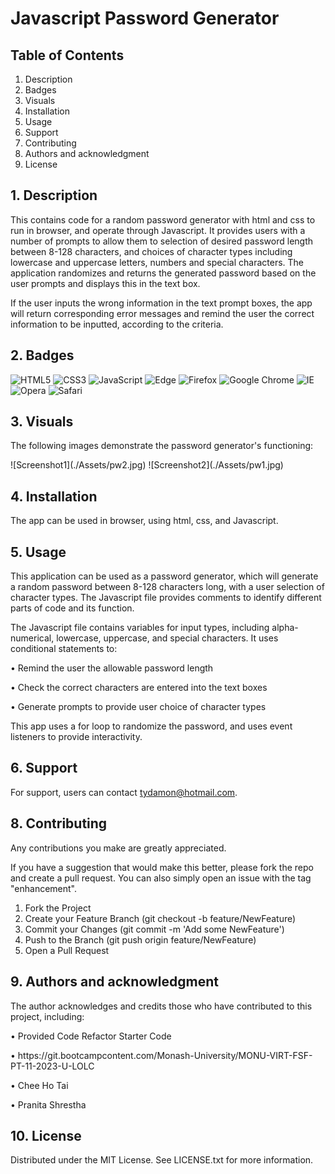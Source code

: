 # Javascript Password Generator

## Table of Contents

1. Description
2. Badges
3. Visuals
4. Installation
5. Usage
6. Support
7. Contributing
8. Authors and acknowledgment
9. License

## 1. Description

This contains code for a random password generator with html and css to run in browser, and operate through Javascript. It provides users with a number of prompts to allow them to selection of desired password length between 8-128 characters, and choices of character types including lowercase and uppercase letters, numbers and special characters. The application randomizes and returns the generated password based on the user prompts and displays this in the text box. 

If the user inputs the wrong information in the text prompt boxes, the app will return corresponding error messages and remind the user the correct information to be inputted, according to the criteria.

## 2. Badges

![HTML5](https://img.shields.io/badge/html5-%23E34F26.svg?style=for-the-badge&logo=html5&logoColor=white)
![CSS3](https://img.shields.io/badge/css3-%231572B6.svg?style=for-the-badge&logo=css3&logoColor=white)
![JavaScript](https://img.shields.io/badge/javascript-%23323330.svg?style=for-the-badge&logo=javascript&logoColor=%23F7DF1E)
![Edge](https://img.shields.io/badge/Edge-0078D7?style=for-the-badge&logo=Microsoft-edge&logoColor=white)
![Firefox](https://img.shields.io/badge/Firefox-FF7139?style=for-the-badge&logo=Firefox-Browser&logoColor=white)
![Google Chrome](https://img.shields.io/badge/Google%20Chrome-4285F4?style=for-the-badge&logo=GoogleChrome&logoColor=white)
![IE](https://img.shields.io/badge/Internet%20Explorer-0076D6?style=for-the-badge&logo=Internet%20Explorer&logoColor=white)
![Opera](https://img.shields.io/badge/Opera-FF1B2D?style=for-the-badge&logo=Opera&logoColor=white)
![Safari](https://img.shields.io/badge/Safari-000000?style=for-the-badge&logo=Safari&logoColor=white)

## 3. Visuals

The following images demonstrate the password generator's functioning:

![Screenshot1]\(./Assets/pw2.jpg) 
![Screenshot2]\(./Assets/pw1.jpg) 

## 4. Installation

The app can be used in browser, using html, css, and Javascript.

## 5. Usage

This application can be used as a password generator, which will generate a random password between 8-128 characters long, with a user selection of character types. The Javascript file provides comments to identify different parts of code and its function.

The Javascript file contains variables for input types, including alpha-numerical, lowercase, uppercase, and special characters. It uses conditional statements to:
<p>•	Remind the user the allowable password length</p>
<p>•	Check the correct characters are entered into the text boxes</p>
<p>•	Generate prompts to provide user choice of character types</p>

This app uses a for loop to randomize the password, and uses event listeners to provide interactivity.

## 6. Support

For support, users can contact tydamon@hotmail.com.

## 8. Contributing

Any contributions you make are greatly appreciated.

If you have a suggestion that would make this better, please fork the repo and create a pull request. You can also simply open an issue with the tag "enhancement". 
1.	Fork the Project
2.	Create your Feature Branch (git checkout -b feature/NewFeature)
3.	Commit your Changes (git commit -m 'Add some NewFeature')
4.	Push to the Branch (git push origin feature/NewFeature)
5.	Open a Pull Request

## 9. Authors and acknowledgment

The author acknowledges and credits those who have contributed to this project, including:
<p>•	Provided Code Refactor Starter Code</p>
<p>•	https://git.bootcampcontent.com/Monash-University/MONU-VIRT-FSF-PT-11-2023-U-LOLC</p>
<p>•	Chee Ho Tai</p>
<p>•	Pranita Shrestha</p>

## 10. License

Distributed under the MIT License. See LICENSE.txt for more information.
